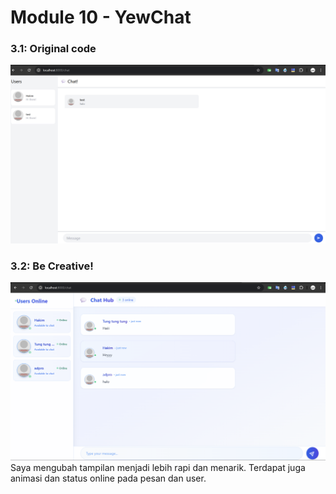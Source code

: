 # Module 10 - YewChat

###  3.1: Original code
![OriginalCode](images/Original.png) 

### 3.2: Be Creative!
![alt text](images/experiment.png)
Saya mengubah tampilan menjadi lebih rapi dan menarik. Terdapat juga animasi dan status online pada pesan dan user.